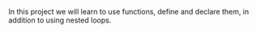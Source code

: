 In this project we will learn to use functions, define and declare them, in addition to using nested loops.